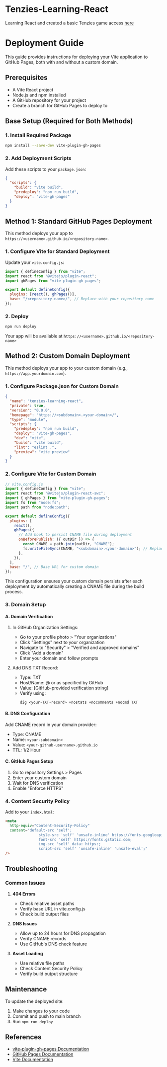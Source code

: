 # Tenzies-Learning-React

Learning React and created a basic Tenzies game access [here](https://ahmed-marzook.github.io/Tenzies-Learning-React/)

# Deployment Guide

This guide provides instructions for deploying your Vite application to GitHub Pages, both with and without a custom domain.

## Prerequisites

- A Vite React project
- Node.js and npm installed
- A GitHub repository for your project
- Create a branch for GitHub Pages to deploy to

## Base Setup (Required for Both Methods)

### 1. Install Required Package

```bash
npm install --save-dev vite-plugin-gh-pages
```

### 2. Add Deployment Scripts

Add these scripts to your `package.json`:

```json
{
  "scripts": {
    "build": "vite build",
    "predeploy": "npm run build",
    "deploy": "vite-gh-pages"
  }
}
```

## Method 1: Standard GitHub Pages Deployment

This method deploys your app to `https://<username>.github.io/<repository-name>`.

### 1. Configure Vite for Standard Deployment

Update your `vite.config.js`:

```javascript
import { defineConfig } from "vite";
import react from "@vitejs/plugin-react";
import ghPages from "vite-plugin-gh-pages";

export default defineConfig({
  plugins: [react(), ghPages()],
  base: "/<repository-name>/", // Replace with your repository name
});
```

### 2. Deploy

```bash
npm run deploy
```

Your app will be available at `https://<username>.github.io/<repository-name>`

## Method 2: Custom Domain Deployment

This method deploys your app to your custom domain (e.g., `https://app.yourdomain.com`).

### 1. Configure Package.json for Custom Domain

```json
{
  "name": "tenzies-learning-react",
  "private": true,
  "version": "0.0.0",
  "homepage": "https://<subdomain>.<your-domain>/",
  "type": "module",
  "scripts": {
    "predeploy": "npm run build",
    "deploy": "vite-gh-pages",
    "dev": "vite",
    "build": "vite build",
    "lint": "eslint .",
    "preview": "vite preview"
  }
}
```

### 2. Configure Vite for Custom Domain

```javascript
// vite.config.js
import { defineConfig } from "vite";
import react from "@vitejs/plugin-react-swc";
import { ghPages } from "vite-plugin-gh-pages";
import fs from "node:fs";
import path from "node:path";

export default defineConfig({
  plugins: [
    react(),
    ghPages({
      // Add hook to persist CNAME file during deployment
      onBeforePublish: ({ outDir }) => {
        const CNAME = path.join(outDir, "CNAME");
        fs.writeFileSync(CNAME, "<subdomain>.<your-domain>"); // Replace with your domain
      },
    }),
  ],
  base: "/", // Base URL for custom domain
});
```

This configuration ensures your custom domain persists after each deployment by automatically creating a CNAME file during the build process.

### 3. Domain Setup

#### A. Domain Verification

1. In GitHub Organization Settings:

   - Go to your profile photo > "Your organizations"
   - Click "Settings" next to your organization
   - Navigate to "Security" > "Verified and approved domains"
   - Click "Add a domain"
   - Enter your domain and follow prompts

2. Add DNS TXT Record:
   - Type: TXT
   - Host/Name: @ or as specified by GitHub
   - Value: [GitHub-provided verification string]
   - Verify using:
     ```shell
     dig <your-TXT-record> +nostats +nocomments +nocmd TXT
     ```

#### B. DNS Configuration

Add CNAME record in your domain provider:

- Type: CNAME
- Name: `<your-subdomain>`
- Value: `<your-github-username>.github.io`
- TTL: 1/2 Hour

#### C. GitHub Pages Setup

1. Go to repository Settings > Pages
2. Enter your custom domain
3. Wait for DNS verification
4. Enable "Enforce HTTPS"

### 4. Content Security Policy

Add to your `index.html`:

```html
<meta
  http-equiv="Content-Security-Policy"
  content="default-src 'self'; 
               style-src 'self' 'unsafe-inline' https://fonts.googleapis.com; 
               font-src 'self' https://fonts.gstatic.com;
               img-src 'self' data: https:;
               script-src 'self' 'unsafe-inline' 'unsafe-eval';"
/>
```

## Troubleshooting

### Common Issues

1. **404 Errors**

   - Check relative asset paths
   - Verify base URL in vite.config.js
   - Check build output files

2. **DNS Issues**

   - Allow up to 24 hours for DNS propagation
   - Verify CNAME records
   - Use GitHub's DNS check feature

3. **Asset Loading**
   - Use relative file paths
   - Check Content Security Policy
   - Verify build output structure

## Maintenance

To update the deployed site:

1. Make changes to your code
2. Commit and push to main branch
3. Run `npm run deploy`

## References

- [vite-plugin-gh-pages Documentation](https://github.com/metonym/vite-plugin-gh-pages)
- [GitHub Pages Documentation](https://docs.github.com/en/pages)
- [Vite Documentation](https://vitejs.dev/)
